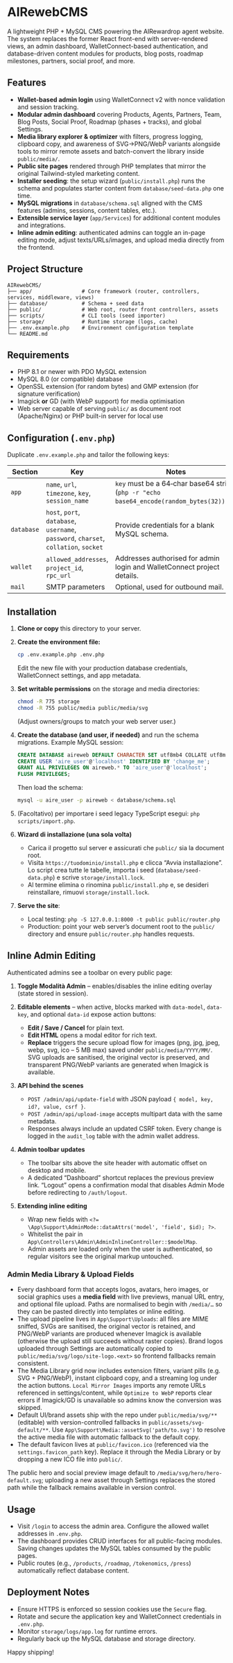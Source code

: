 # AIRewebCMS

A lightweight PHP + MySQL CMS powering the AIRewardrop agent website. The system replaces the former React front-end with server-rendered views, an admin dashboard, WalletConnect-based authentication, and database-driven content modules for products, blog posts, roadmap milestones, partners, social proof, and more.

## Features
- **Wallet-based admin login** using WalletConnect v2 with nonce validation and session tracking.
- **Modular admin dashboard** covering Products, Agents, Partners, Team, Blog Posts, Social Proof, Roadmap (phases + tracks), and global Settings.
- **Media library explorer & optimizer** with filters, progress logging, clipboard copy, and awareness of SVG→PNG/WebP variants alongside tools to mirror remote assets and batch-convert the library inside `public/media/`.
- **Public site pages** rendered through PHP templates that mirror the original Tailwind-styled marketing content.
- **Installer seeding**: the setup wizard (`public/install.php`) runs the schema and populates starter content from `database/seed-data.php` one time.
- **MySQL migrations** in `database/schema.sql` aligned with the CMS features (admins, sessions, content tables, etc.).
- **Extensible service layer** (`app/Services`) for additional content modules and integrations.
- **Inline admin editing**: authenticated admins can toggle an in-page editing mode, adjust texts/URLs/images, and upload media directly from the frontend.

## Project Structure
```
AIRewebCMS/
├── app/                # Core framework (router, controllers, services, middleware, views)
├── database/           # Schema + seed data
├── public/             # Web root, router front controllers, assets
├── scripts/            # CLI tools (seed importer)
├── storage/            # Runtime storage (logs, cache)
├── .env.example.php    # Environment configuration template
└── README.md
```

## Requirements
- PHP 8.1 or newer with PDO MySQL extension
- MySQL 8.0 (or compatible) database
- OpenSSL extension (for random bytes) and GMP extension (for signature verification)
- Imagick **or** GD (with WebP support) for media optimisation
- Web server capable of serving `public/` as document root (Apache/Nginx) or PHP built-in server for local use

## Configuration (`.env.php`)
Duplicate `.env.example.php` and tailor the following keys:

| Section | Key | Notes |
| --- | --- | --- |
| `app` | `name`, `url`, `timezone`, `key`, `session_name` | `key` must be a 64‑char base64 string (`php -r "echo base64_encode(random_bytes(32));"`). |
| `database` | `host`, `port`, `database`, `username`, `password`, `charset`, `collation`, `socket` | Provide credentials for a blank MySQL schema. |
| `wallet` | `allowed_addresses`, `project_id`, `rpc_url` | Addresses authorised for admin login and WalletConnect project details. |
| `mail` | SMTP parameters | Optional, used for outbound mail. |

## Installation
1. **Clone or copy** this directory to your server.
2. **Create the environment file:**
   ```bash
   cp .env.example.php .env.php
   ```
   Edit the new file with your production database credentials, WalletConnect settings, and app metadata.
3. **Set writable permissions** on the storage and media directories:
   ```bash
   chmod -R 775 storage
   chmod -R 755 public/media public/media/svg
   ```
   (Adjust owners/groups to match your web server user.)
4. **Create the database (and user, if needed)** and run the schema migrations. Example MySQL session:
   ```sql
   CREATE DATABASE aireweb DEFAULT CHARACTER SET utf8mb4 COLLATE utf8mb4_unicode_ci;
   CREATE USER 'aire_user'@'localhost' IDENTIFIED BY 'change_me';
   GRANT ALL PRIVILEGES ON aireweb.* TO 'aire_user'@'localhost';
   FLUSH PRIVILEGES;
   ```
   Then load the schema:
   ```bash
   mysql -u aire_user -p aireweb < database/schema.sql
   ```
5. (Facoltativo) per importare i seed legacy TypeScript esegui: `php scripts/import.php`.
6. **Wizard di installazione (una sola volta)**
   - Carica il progetto sul server e assicurati che `public/` sia la document root.
   - Visita `https://tuodominio/install.php` e clicca “Avvia installazione”. Lo script crea tutte le tabelle, importa i seed (`database/seed-data.php`) e scrive `storage/install.lock`.
   - Al termine elimina o rinomina `public/install.php` e, se desideri reinstallare, rimuovi `storage/install.lock`.

7. **Serve the site**:
   - Local testing: `php -S 127.0.0.1:8000 -t public public/router.php`
   - Production: point your web server’s document root to the `public/` directory and ensure `public/router.php` handles requests.

## Inline Admin Editing
Authenticated admins see a toolbar on every public page:

1. **Toggle Modalità Admin** – enables/disables the inline editing overlay (state stored in session).
2. **Editable elements** – when active, blocks marked with `data-model`, `data-key`, and optional `data-id` expose action buttons:
   - **Edit / Save / Cancel** for plain text.
   - **Edit HTML** opens a modal editor for rich text.
   - **Replace** triggers the secure upload flow for images (png, jpg, jpeg, webp, svg, ico – 5 MB max) saved under `public/media/YYYY/MM/`. SVG uploads are sanitised, the original vector is preserved, and transparent PNG/WebP variants are generated when Imagick is available.
3. **API behind the scenes**
   - `POST /admin/api/update-field` with JSON payload `{ model, key, id?, value, csrf }`.
   - `POST /admin/api/upload-image` accepts multipart data with the same metadata.
   - Responses always include an updated CSRF token. Every change is logged in the `audit_log` table with the admin wallet address.
4. **Admin toolbar updates**
   - The toolbar sits above the site header with automatic offset on desktop and mobile.
   - A dedicated “Dashboard” shortcut replaces the previous preview link. “Logout” opens a confirmation modal that disables Admin Mode before redirecting to `/auth/logout`.

5. **Extending inline editing**
   - Wrap new fields with `<?= \App\Support\AdminMode::dataAttrs('model', 'field', $id); ?>`.
   - Whitelist the pair in `App\Controllers\Admin\AdminInlineController::$modelMap`.
   - Admin assets are loaded only when the user is authenticated, so regular visitors see the original markup untouched.

### Admin Media Library & Upload Fields
- Every dashboard form that accepts logos, avatars, hero images, or social graphics uses a **media field** with live previews, manual URL entry, and optional file upload. Paths are normalised to begin with `/media/…` so they can be pasted directly into templates or inline editing.
- The upload pipeline lives in `App\Support\Uploads`: all files are MIME sniffed, SVGs are sanitised, the original vector is retained, and PNG/WebP variants are produced whenever Imagick is available (otherwise the upload still succeeds without raster copies). Brand logos uploaded through Settings are automatically copied to `public/media/svg/logo/site-logo.<ext>` so frontend fallbacks remain consistent.
- The Media Library grid now includes extension filters, variant pills (e.g. SVG + PNG/WebP), instant clipboard copy, and a streaming log under the action buttons. `Local Mirror Images` imports any remote URLs referenced in settings/content, while `Optimize to WebP` reports clear errors if Imagick/GD is unavailable so admins know the conversion was skipped.
- Default UI/brand assets ship with the repo under `public/media/svg/**` (editable) with version-controlled fallbacks in `public/assets/svg-default/**`. Use `App\Support\Media::assetSvg('path/to.svg')` to resolve the active media file with automatic fallback to the default copy.
- The default favicon lives at `public/favicon.ico` (referenced via the `settings.favicon_path` key). Replace it through the Media Library or by dropping a new ICO file into `public/`.

The public hero and social preview image default to `/media/svg/hero/hero-default.svg`; uploading a new asset through Settings replaces the stored path while the fallback remains available in version control.

## Usage
- Visit `/login` to access the admin area. Configure the allowed wallet addresses in `.env.php`.
- The dashboard provides CRUD interfaces for all public-facing modules. Saving changes updates the MySQL tables consumed by the public pages.
- Public routes (e.g., `/products`, `/roadmap`, `/tokenomics`, `/press`) automatically reflect database content.

## Deployment Notes
- Ensure HTTPS is enforced so session cookies use the `Secure` flag.
- Rotate and secure the application key and WalletConnect credentials in `.env.php`.
- Monitor `storage/logs/app.log` for runtime errors.
- Regularly back up the MySQL database and storage directory.

Happy shipping!
